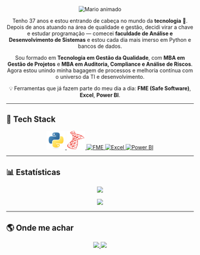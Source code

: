 <!-- Banner Mario animado -->
<p align="center">
  <img src="https://media.giphy.com/media/Q7ozWVYCR0nyW2rvPW/giphy.gif" alt="Mario animado" width="600"/>
</p>

<!-- Texto de apresentação -->
<p align="center">
Tenho 37 anos e estou entrando de cabeça no mundo da <strong>tecnologia</strong> 🚀.<br>
Depois de anos atuando na área de qualidade e gestão, decidi virar a chave e estudar programação — comecei <strong>faculdade de Análise e Desenvolvimento de Sistemas</strong> e estou cada dia mais imerso em Python e bancos de dados.
</p>

<p align="center">
Sou formado em <strong>Tecnologia em Gestão da Qualidade</strong>, com <strong>MBA em Gestão de Projetos</strong> e <strong>MBA em Auditoria, Compliance e Análise de Riscos</strong>.<br>
Agora estou unindo minha bagagem de processos e melhoria contínua com o universo da TI e desenvolvimento.
</p>

<p align="center">
💡 Ferramentas que já fazem parte do meu dia a dia: <strong>FME (Safe Software)</strong>, <strong>Excel</strong>, <strong>Power BI</strong>.
</p>

---

## 🚀 Tech Stack

<p align="center">
  <a href="https://www.python.org/">
    <img src="https://raw.githubusercontent.com/devicons/devicon/master/icons/python/python-original.svg" alt="Python" width="50" height="50"/>
  </a>
  <a href="https://www.microsoft.com/sql-server">
    <img src="https://raw.githubusercontent.com/devicons/devicon/master/icons/microsoftsqlserver/microsoftsqlserver-plain.svg" alt="SQL Server" width="50" height="50"/>
  </a>
  <a href="https://www.safe.com/fme/">
    <img src="https://avatars.githubusercontent.com/u/3118512?s=200&v=4" alt="FME" width="50" height="50"/>
  </a>
  <a href="https://www.microsoft.com/microsoft-365/excel">
    <img src="https://img.icons8.com/color/480/microsoft-excel-2019--v1.png" alt="Excel" width="50" height="50"/>
  </a>
  <a href="https://powerbi.microsoft.com/">
    <img src="https://github.com/microsoft/PowerBI-Icons/raw/main/PNG/Power-BI.png" alt="Power BI" width="50" height="50"/>
  </a>
</p>

---

## 📊 Estatísticas

<p align="center">
  <img src="https://github-readme-stats.vercel.app/api?username=marcelao-dev&show_icons=true&theme=tokyonight" />
</p>

<p align="center">
  <img src="https://github-readme-stats.vercel.app/api/top-langs/?username=marcelao-dev&layout=compact&theme=tokyonight" />
</p>

---

## 🌎 Onde me achar

<p align="center">
  <a href="https://www.linkedin.com/in/marcelo-mendon%C3%A7a-46ab37173">
    <img src="https://img.shields.io/badge/LinkedIn-0A66C2?style=for-the-badge&logo=linkedin&logoColor=white"/>
  </a>
  <a href="https://github.com/marcelao-dev">
    <img src="https://img.shields.io/badge/GitHub-181717?style=for-the-badge&logo=github&logoColor=white"/>
  </a>
</p>
